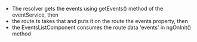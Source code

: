 * The resolver gets the events using getEvents() method of the eventService, then
* the route.ts takes that and puts it on the route the events property, then
* the EventsListComponent consumes the route data 'events' in ngOnInit() method